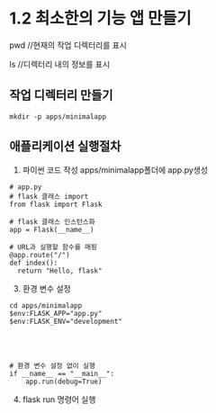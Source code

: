 # 1.2 최소한의 기능 앱 만들기

pwd //현재의 작업 디렉터리를 표시

ls //디렉터리 내의 정보를 표시

## 작업 디렉터리 만들기
```
mkdir -p apps/minimalapp
```
## 애플리케이션 실행절차
1. 파이썬 코드 작성
apps/minimalapp폴더에 app.py생성
```
# app.py
# flask 클래스 import
from flask import Flask

# flask 클래스 인스턴스화
app = Flask(__name__)

# URL과 실행할 함수를 매핑
@app.route("/")
def index():
  return "Hello, flask"
```
3. 환경 변수 설정
```
cd apps/minimalapp
$env:FLASK_APP="app.py"
$env:FLASK_ENV="development"
```
<br></br>
```
# 환경 변수 설정 없이 실행
if __name__ == "__main__":
    app.run(debug=True)
```
4. flask run 명령어 실행
